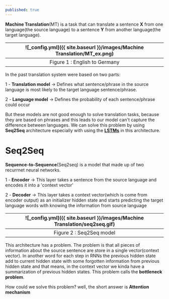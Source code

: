 ```yaml
---
published: true
---
```

**Machine Translation**(MT) is a task that can translate a sentence **X** from one language(the source language) to a sentence **Y** from another language(the target language).

|![_config.yml]({{ site.baseurl }}/images/Machine Translation/MT_ex.png)|
|:--:| 
| Figure 1 : English to Germany|

In the past translation system were based on two parts:

1 - **Translation model** -> Defines what sentence/phrase in the source language is most likely to the target language sentence/phrase.

2 - **Language model** -> Defines the probability of each sentence/phrase could occur

But these models are not good enough to solve translation tasks, because they are based on phrases and this leads to our model can't capture the difference between languages.
We can solve this problem by using **Seq2Seq** architecture especially with using the [**LSTMs**](https://manishemirani.github.io/Long-Short-Term-Memory/) in this 
architecture.

# Seq2Seq

**Sequence-to-Sequence**(Seq2seq) is a model that made up of two recurrnet neural networks.

1 - **Encoder** -> This layer takes a sentence from the source language and encodes it into a 'context vector'

2 - **Decoder** -> This layer takes a context vector(which is come from encoder output) as an initializer hidden state and starts predicting the target language words with knowing the information from source language

|![_config.yml]({{ site.baseurl }}/images/Machine Translation/seq2seq.gif)|
|:--:| 
| Figure 2 : Seq2Seq model|

This architecture has a problem. The problem is that all pieces of information about the source sentence are store in a single vector(context vector). In another word for each step in RNNs the previous hidden state add to current hidden state with some forgotten information from previous hidden state and that means, in the context vector we kinda have a summarization of previous hidden states. This problem calls the **bottleneck problem**.

How could we solve this problem? well, the short answer is **Attention mechanism**
